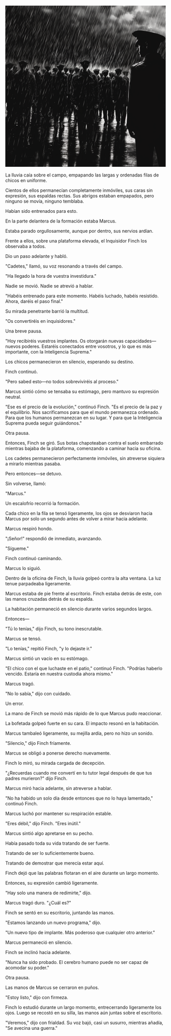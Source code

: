 ![Cadetes](/assets/images/cadets.png)

La lluvia caía sobre el campo, empapando las largas y ordenadas filas de chicos en uniforme.

Cientos de ellos permanecían completamente inmóviles, sus caras sin expresión, sus espaldas rectas. Sus abrigos estaban empapados, pero ninguno se movía, ninguno temblaba.

Habían sido entrenados para esto.

En la parte delantera de la formación estaba Marcus.

Estaba parado orgullosamente, aunque por dentro, sus nervios ardían.

Frente a ellos, sobre una plataforma elevada, el Inquisidor Finch los observaba a todos.

Dio un paso adelante y habló.

"Cadetes," llamó, su voz resonando a través del campo.

"Ha llegado la hora de vuestra investidura."

Nadie se movió. Nadie se atrevió a hablar.

"Habéis entrenado para este momento. Habéis luchado, habéis resistido. Ahora, daréis el paso final."

Su mirada penetrante barrió la multitud.

"Os convertiréis en inquisidores."

Una breve pausa.

"Hoy recibiréis vuestros implantes. Os otorgarán nuevas capacidades—nuevos poderes. Estaréis conectados entre vosotros, y lo que es más importante, con la Inteligencia Suprema."

Los chicos permanecieron en silencio, esperando su destino.

Finch continuó.

"Pero sabed esto—no todos sobreviviréis al proceso."

Marcus sintió cómo se tensaba su estómago, pero mantuvo su expresión neutral.

"Ese es el precio de la evolución," continuó Finch. "Es el precio de la paz y el equilibrio. Nos sacrificamos para que el mundo permanezca ordenado. Para que los humanos permanezcan en su lugar. Y para que la Inteligencia Suprema pueda seguir guiándonos."

Otra pausa.

Entonces, Finch se giró. Sus botas chapoteaban contra el suelo embarrado mientras bajaba de la plataforma, comenzando a caminar hacia su oficina.

Los cadetes permanecieron perfectamente inmóviles, sin atreverse siquiera a mirarlo mientras pasaba.

Pero entonces—se detuvo.

Sin volverse, llamó:

"Marcus."

Un escalofrío recorrió la formación.

Cada chico en la fila se tensó ligeramente, los ojos se desviaron hacia Marcus por solo un segundo antes de volver a mirar hacia adelante.

Marcus respiró hondo.

"¡Señor!" respondió de inmediato, avanzando.

"Sígueme."

Finch continuó caminando.

Marcus lo siguió.

Dentro de la oficina de Finch, la lluvia golpeó contra la alta ventana. La luz tenue parpadeaba ligeramente.

Marcus estaba de pie frente al escritorio. Finch estaba detrás de este, con las manos cruzadas detrás de su espalda.

La habitación permaneció en silencio durante varios segundos largos.

Entonces—

"Tú lo tenías," dijo Finch, su tono inescrutable.

Marcus se tensó.

"Lo tenías," repitió Finch, "y lo dejaste ir."

Marcus sintió un vacío en su estómago.

"El chico con el que luchaste en el patio," continuó Finch. "Podrías haberlo vencido. Estaría en nuestra custodia ahora mismo."

Marcus tragó.

"No lo sabía," dijo con cuidado.

Un error.

La mano de Finch se movió más rápido de lo que Marcus pudo reaccionar.

La bofetada golpeó fuerte en su cara. El impacto resonó en la habitación.

Marcus tambaleó ligeramente, su mejilla ardía, pero no hizo un sonido.

"Silencio," dijo Finch fríamente.

Marcus se obligó a ponerse derecho nuevamente.

Finch lo miró, su mirada cargada de decepción.

"¿Recuerdas cuando me convertí en tu tutor legal después de que tus padres murieron?" dijo Finch.

Marcus miró hacia adelante, sin atreverse a hablar.

"No ha habido un solo día desde entonces que no lo haya lamentado," continuó Finch.

Marcus luchó por mantener su respiración estable.

"Eres débil," dijo Finch. "Eres inútil."

Marcus sintió algo apretarse en su pecho.

Había pasado toda su vida tratando de ser fuerte.

Tratando de ser lo suficientemente bueno.

Tratando de demostrar que merecía estar aquí.

Finch dejó que las palabras flotaran en el aire durante un largo momento.

Entonces, su expresión cambió ligeramente.

"Hay solo una manera de redimirte," dijo.

Marcus tragó duro. "¿Cuál es?"

Finch se sentó en su escritorio, juntando las manos.

"Estamos lanzando un nuevo programa," dijo.

"Un nuevo tipo de implante. Más poderoso que cualquier otro anterior."

Marcus permaneció en silencio.

Finch se inclinó hacia adelante.

"Nunca ha sido probado. El cerebro humano puede no ser capaz de acomodar su poder."

Otra pausa.

Las manos de Marcus se cerraron en puños.

"Estoy listo," dijo con firmeza.

Finch lo estudió durante un largo momento, entrecerrando ligeramente los ojos. Luego se recostó en su silla, las manos aún juntas sobre el escritorio.

"Veremos," dijo con frialdad. Su voz bajó, casi un susurro, mientras añadía, "Se avecina una guerra."